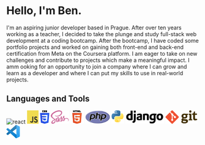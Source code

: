 # Hello, I'm Ben.

I'm an aspiring junior developer based in Prague. After over ten years working as a teacher, I decided to take the plunge and study full-stack web development at a coding bootcamp. After the bootcamp, I have coded some portfolio projects and worked on gaining both front-end and back-end certification from Meta on the Coursera platform. I am eager to take on new challenges and contribute to projects which make a meaningful impact. I amm ooking for an opportunity to join a company where I can grow and learn as a developer and where I can put my skills to use in real-world projects.
## Languages and Tools

<p>
  <img src="https://cdn.jsdelivr.net/gh/devicons/devicon/icons/react/react-original.svg" alt="react" width="35" height="35"/>
  <img src="JavaScript-logo.png" alt="javascript" width="30" height="35"/>
  <img src="CSS3.svg" alt="CSS3" height="35"/>
  <img src="Sass.svg.png" alt="Sass" height="35"/>
  <img src="HTML5.svg.png" alt="HTML5" height="35"/>
  <img src="PHP.svg.png" alt="PHP"" height="35"/>
  <img src="Python.svg.png" alt="Python" height="35"/>
  <img src="Django.svg.png" alt="Django" height="35"/>
  <img src="Git.svg.png" alt="Git" height="35"/>
  <img src="VSCode.svg.png" alt="VSCode" height="35"/>
    </p>
<!--
**BenHbrt/BenHbrt** is a ✨ _special_ ✨ repository because its `README.md` (this file) appears on your GitHub profile.

Here are some ideas to get you started:

- 🔭 I’m currently working on ...
- 🌱 I’m currently learning ...
- 👯 I’m looking to collaborate on ...
- 🤔 I’m looking for help with ...
- 💬 Ask me about ...
- 📫 How to reach me: ...
- 😄 Pronouns: ...
- ⚡ Fun fact: ...
-->
